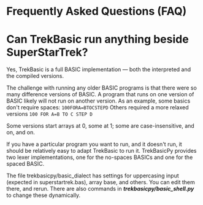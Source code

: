 # Frequently Asked Questions (FAQ)

# Can TrekBasic run anything beside SuperStarTrek?

Yes, TrekBasic is a full BASIC implementation — both the interpreted and the compiled versions.

The challenge with running any older BASIC programs is that
there were so many difference versions of BASIC. A program that runs on one version of BASIC likely 
will not run on another version. As an example, some basics don't require spaces:
```100FORA=BTOCSTEPD```
Others required a more relaxed versions
```100 FOR A=B TO C STEP D```

Some versions start arrays at 0, some at 1; some are case-insensitive, and on, and on. 

If you have a particular program you want to run, and it doesn't run, 
it should be relatively easy to adapt TrekBasic to run it. TrekBasicPy provides 
two lexer implementations, one for the no-spaces BASICs and one for the spaced BASIC.

The file trekbasicpy/basic_dialect has settings for uppercasing input (expected in superstartrek.bas), 
array base, and others. You can edit them there, and rerun. There are also commands in 
***trekbasicpy/basic_shell.py*** to change these dynamically.





